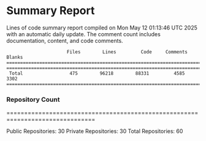 # Summary Report
Lines of code summary report compiled on Mon May 12 01:13:46 UTC 2025 with an automatic daily update. The comment count includes documentation, content, and code comments.
```
                      Files        Lines         Code     Comments       Blanks
===============================================================================
===============================================================================
 Total                 475        96218        88331         4585         3302
===============================================================================
```

### Repository Count
===============================================================================

Public Repositories: 30
Private Repositories: 30
Total Repositories: 60


